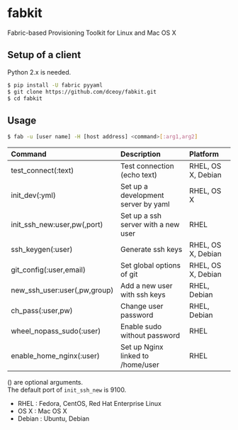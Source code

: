 fabkit
======

Fabric-based Provisioning Toolkit for Linux and Mac OS X

Setup of a client
-----------------

Python 2.x is needed.

```sh
$ pip install -U fabric pyyaml
$ git clone https://github.com/dceoy/fabkit.git
$ cd fabkit
```

Usage
-----

```sh
$ fab -u [user name] -H [host address] <command>[:arg1,arg2]
```

| Command                      | Description                         | Platform           |
|:-----------------------------|:------------------------------------|:-------------------|
| test_connect(:text)          | Test connection (echo text)         | RHEL, OS X, Debian |
| init_dev(:yml)               | Set up a development server by yaml | RHEL, OS X         |
| init_ssh_new:user,pw(,port)  | Set up a ssh server with a new user | RHEL               |
| ssh_keygen(:user)            | Generate ssh keys                   | RHEL, OS X, Debian |
| git_config(:user,email)      | Set global options of git           | RHEL, OS X, Debian |
| new_ssh_user:user(,pw,group) | Add a new user with ssh keys        | RHEL, Debian       |
| ch_pass(:user,pw)            | Change user password                | RHEL, Debian       |
| wheel_nopass_sudo(:user)     | Enable sudo without password        | RHEL               |
| enable_home_nginx(:user)     | Set up Nginx linked to /home/user   | RHEL               |

() are optional arguments.  
The default port of `init_ssh_new` is 9100.

- RHEL   : Fedora, CentOS, Red Hat Enterprise Linux
- OS X   : Mac OS X
- Debian : Ubuntu, Debian
